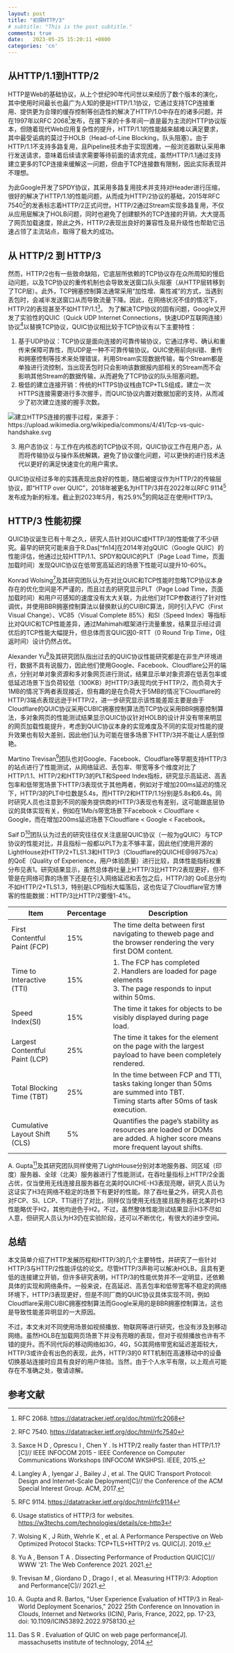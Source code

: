 ```yaml
---
layout: post
title: "初探HTTP/3"
# subtitle: "This is the post subtitle."
comments: true
date:   2023-05-25 15:20:11 +0800
categories: 'cn'
---
```


## 从HTTP/1.1到HTTP/2

HTTP是Web的基础协议，从上个世纪90年代问世以来经历了数个版本的演化，其中使用时间最长也最广为人知的便是HTTP/1.1协议，它通过支持TCP连接重用、提供更为合理的缓存控制等创造性的解决了HTTP/1.0中存在的诸多问题，并在1997年以RFC 2068[^fn1]发布，在接下来的十多年间一直是最为主流的HTTP协议版本，但随着现代Web应用复杂性的提升，HTTP/1.1的性能越来越难以满足要求，其中最受诟病的莫过于HOLB（Head-of-Line Blocking，队头阻塞）。由于HTTP/1.1不支持多路复用，且Pipeline技术由于实现困难，一般浏览器默认采用串行发送请求，意味着后续请求需要等待前面的请求完成，虽然HTTP/1.1通过支持建立更多的TCP连接来缓解这一问题，但由于TCP连接数有限制，因此实际表现并不理想。

为此Google开发了SPDY协议，其采用多路复用技术并支持对Header进行压缩，很好的解决了HTTP/1.1的性能问题，从而成为HTTP/2协议的基础，2015年RFC 7540[^fn2]的发表标志着HTTP/2正式问世。HTTP/2通过Stream实现多路复用，不仅从应用层解决了HOLB问题，同时也避免了创建额外的TCP连接的开销，大大提高了网页加载速度，除此之外，HTTP/2表现出良好的兼容性及易升级性也帮助它迅速占领了主流站点，取得了极大的成功。

## 从 HTTP/2 到 HTTP/3
然而，HTTP/2也有一些致命缺陷，它底层所依赖的TCP协议存在众所周知的慢启动问题，以及TCP协议的重传机制也会导致发送窗口队头阻塞（从HTTP层转移到了TCP层）。此外，TCP拥塞控制算法通常采用“加性增、乘性减”的方式，当遇到丢包时，会减半发送窗口从而导致流量下降。因此，在网络状况不佳的情况下，HTTP/2的表现甚至不如HTTP/1.1[^fn5]。
为了解决TCP协议的固有问题，Google又开发了实验性的QUIC（Quick UDP Internet Connections，快速UDP互联网连接）协议[^fn6]以替换TCP协议，QUIC协议相比较于TCP协议有以下主要特性：

1. 基于UDP协议：TCP协议是面向连接的可靠传输协议，它通过序号、确认和重传来保障可靠性，而UDP是一种不可靠传输协议。QUIC使用前向纠错、重传和拥塞控制等技术来处理错误，利用Stream实现数据传输，每个Stream都是单独进行流控制，当出现丢包时只会影响该数据报内部相关的Stream而不会影响其他Stream的数据传输，从而避免了TCP协议的队头阻塞问题。
2. 极低的建立连接开销：传统的HTTPS协议栈由TCP+TLS组成，建立一次HTTPS连接需要进行多次握手，而QUIC协议内置对数据加密的支持，从而减少了初次建立连接的握手次数。

![](/assets/images/posts/2023-05-25/1.png "建立HTTPS连接的握手过程，来源于：
https://upload.wikimedia.org/wikipedia/commons/4/41/Tcp-vs-quic-handshake.svg")

3. 用户态协议：与工作在内核态的TCP协议不同，QUIC协议工作在用户态，从而将传输协议与操作系统解耦，避免了协议僵化问题，可以更快的进行技术迭代以更好的满足快速变化的用户需求。

QUIC协议经过多年的实践表现出良好的性能，随后被提议作为HTTP/2的传输层协议，即“HTTP over QUIC”，2018年被更名为HTTP/3并在2022年以RFC 9114[^fn3]发布成为新的标准。截止到2023年5月，有25.9%[^fn4]的网站正在使用HTTP/3。

## HTTP/3 性能初探
QUIC协议诞生已有十年之久，研究人员针对QUIC或HTTP/3的性能做了不少研究。最早的研究可能来自于R.Das[^fn14]在2014年对gQUIC（Google QUIC）的性能评估，他通过比较HTTP/1.1、SPDY和QUIC的PLT（Page Load Time，页面加载时间）发现QUIC协议在低带宽高延迟的场景下性能可以提升10-60%。

Konrad Wolsing[^fn7]及其研究团队认为在对比QUIC和TCP性能时忽略TCP协议本身存在的优化空间是不严谨的，而且过去的研究显示PLT（Page Load Time，页面加载时间）和用户可感知的速度没有太大关联，为此他们对TCP参数进行了针对性调优，并使用BBR拥塞控制算法以替换默认的CUIBIC算法，同时引入FVC（First Visual Change）、VC85（Visual Complete 85%）和SI（Speed Index）等指标比对QUIC和TCP性能差异，通过Mahimahi框架进行流量重放，结果显示经过调优后的TCP性能大幅提升，但总体而言QUIC因0-RTT（0 Round Trip Time，0往返时间）设计仍然占优。

Alexander Yu[^fn8]及其研究团队指出过去的QUIC协议性能研究都是在非生产环境进行，数据不具有说服力，因此他们使用Google、Facebook、Cloudflare公开的端点，分别对单对象资源和多对象网页进行测试，结果显示单对象资源在低丢包率或低延迟场景下当负荷较低（100KB）时HTTP/3表现均优于HTTP/2，而负荷大于1MB的情况下两者表现接近，但有趣的是在负荷大于5MB的情况下Cloudflare的HTTP/3端点表现远逊于HTTP/2，进一步研究显示该性能差距主要是由于Cloudflare的QUIC协议采用CUBIC拥塞控制算法而TCP协议采用BBR拥塞控制算法，多对象网页的性能测试结果显示QUIC协议针对HOLB的设计并没有带来明显的网页加载性能提升，考虑到QUIC协议本身的实现难度及不同的实现对性能的提升效果也有较大差别，因此他们认为可能在很多场景下HTTP/3并不能让人感到惊艳。

Martino Trevisan[^fn9]团队也对Google、Facebook、Cloudflare等早期支持HTTP/3的站点进行了性能测试，从网络延迟、丢包率、带宽等多个维度对比了HTTP/1.1、HTTP/2和HTTP/3的PLT和Speed Index指标，研究显示高延迟、高丢包率和低带宽场景下HTTP/3表现优于其他两者，例如对于增加200ms延迟的情况下，HTTP/3的PLT中位数是5.4s，而HTTP/2和HTTP/1.1分别是5.8s和6.4s。同时研究人员也注意到不同的服务提供商的HTTP/3表现也有差别，这可能跟底层协议的具体实现有关，例如在1Mb/s带宽场景下Facebook < Cloudflare < Google，而在增加200ms延迟场景下Cloudflare < Google < Facebook。

Saif D[^fn11]团队认为过去的研究往往仅关注底层QUIC协议（一般为gQUIC）与TCP协议的性能对比，并且指标一般都以PLT为主不够丰富，因此他们使用开源的LightHouse对HTTP/2+TLS1.3和HTTP/3（Cloudflare的QUICHE@98757ca）的QoE（Quality of Experience，用户体验质量）进行比较，具体性能指标权重分布见表1。研究结果显示，虽然总体吞吐量上HTTP/3比HTTP/2表现更好，但不管是在网络可靠的场景下还是在引入网络延迟和丢包之后，HTTP/3的 QoE总分均不如HTTP/2+TLS1.3，特别是LCP指标大幅落后，这也佐证了Cloudflare官方博客的性能数据：HTTP/3比HTTP/2要慢1-4%。

|          Item             |Percentage|    Description      |
|---------------------------|------|-------------------------|
|First Contentful Paint (FCP)| 15% | The time delta between first navigating to theweb page and the browser rendering the very first DOM content.|
|Time to Interactive (TTI)| 15% | 1. The FCP has completed <br> 2. Handlers are loaded for page elements <br> 3. The page responds to input within 50ms.|
|Speed Index(SI)| 15% | The time it takes for objects to be visibly displayed during page load.|
|Largest Contentful Paint (LCP)| 25% | The time it takes for the element on the page with the largest payload to have been completely rendered.|
|Total Blocking Time (TBT)| 25% | In the time between FCP and TTI, tasks taking longer than 50ms are summed into TBT. <br> Timing starts after 50ms of task execution.|
|Cumulative Layout Shift (CLS)| 5% | Quantifies the page’s stability as resources are loaded or DOMs are added. A higher score means more frequent layout shifts.|

A. Gupta[^fn12]及其研究团队同样使用了LightHouse分别对本地服务器、同区域（印度）服务器、全球（北美）服务器进行了性能测试，在吞吐量指标上HTTP/2全面占优，仅当使用无线连接且服务器在北美时QUICHE-H3表现亮眼，研究人员认为这证实了H3在网络不稳定的场景下有更好的性能。除了吞吐量之外，研究人员也对FCP、SI、LCP、TTI进行了对比，同样仅当使用无线连接且服务器在北美时H3性能略优于H2，其他均逊色于H2。不过，虽然整体性能测试结果显示H3不尽如人意，但研究人员认为H3仍在实验阶段，还可以不断优化，有很大的进步空间。

## 总结
本文简单介绍了HTTP发展历程和HTTP/3的几个主要特性，并研究了一些针对HTTP/3与HTTP/2性能评估的论文。尽管HTTP/3声称可以解决HOLB，且具有更低的连接建立开销，但许多研究表明，HTTP/3的性能优势并不一定明显，还依赖具体的实现和网络条件。一般来说，在高延迟、高丢包率和低带宽等不稳定的网络环境下，HTTP/3表现更好，但是不同厂商的QUIC协议具体实现不同，例如Cloudflare采用CUBIC拥塞控制算法而Google采用的是BBR拥塞控制算法，这也是导致性能差异明显的一大原因。

不过，本文未对不同使用场景如视频播放、物联网等进行研究，也没有涉及到移动网络。虽然HOLB在加载网页场景下并没有亮眼的表现，但对于视频播放也许有不错的提升。而不同代际的移动网络如3G，4G，5G其网络带宽和延迟差距较大，HTTP/3或许会有出色的表现，此外，HTTP/3的0 RTT机制在高速移动中的设备切换基站连接时应具有良好的用户体验。当然，由于个人水平有限，以上观点可能存在不准确之处，敬请谅解。

## 参考文献
[^fn1]: RFC 2068. <https://datatracker.ietf.org/doc/html/rfc2068>

[^fn2]: RFC 7540. <https://datatracker.ietf.org/doc/html/rfc7540>

[^fn3]: RFC 9114. <https://datatracker.ietf.org/doc/html/rfc9114>

[^fn4]: Usage statistics of HTTP/3 for websites. <https://w3techs.com/technologies/details/ce-http3>

[^fn5]: Saxce H D ,  Oprescu I ,  Chen Y . Is HTTP/2 really faster than HTTP/1.1?[C]// IEEE INFOCOM 2015 - IEEE Conference on Computer Communications Workshops (INFOCOM WKSHPS). IEEE, 2015.

[^fn6]: Langley A ,  Iyengar J ,  Bailey J , et al. The QUIC Transport Protocol: Design and Internet-Scale Deployment[C]// the Conference of the ACM Special Interest Group. ACM, 2017.

[^fn7]: Wolsing K , J Rüth,  Wehrle K , et al. A Performance Perspective on Web Optimized Protocol Stacks: TCP+TLS+HTTP/2 vs. QUIC[J].  2019.

[^fn8]: Yu A ,  Benson T A . Dissecting Performance of Production QUIC[C]// WWW '21: The Web Conference 2021. 2021.

[^fn9]: Trevisan M ,  Giordano D ,  Drago I , et al. Measuring HTTP/3: Adoption and Performance[C]// 2021.

[^fn10]: Saif D ,  Lung C H ,  Matrawy A . An Early Benchmark of Quality of Experience Between HTTP/2 and HTTP/3 using Lighthouse[C]// International Conference on Communications. IEEE, 2021.

[^fn11]: A. Gupta and R. Bartos, "User Experience Evaluation of HTTP/3 in Real-World Deployment Scenarios," 2022 25th Conference on Innovation in Clouds, Internet and Networks (ICIN), Paris, France, 2022, pp. 17-23, doi: 10.1109/ICIN53892.2022.9758130.

[^fn12]: Das S R . Evaluation of QUIC on web page performance[J]. massachusetts institute of technology, 2014.
